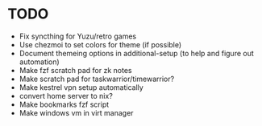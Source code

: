 # TODO
- Fix syncthing for Yuzu/retro games
- Use chezmoi to set colors for theme (if possible)
- Document themeing options in additional-setup (to help and figure out automation)
- Make fzf scratch pad for zk notes
- Make scratch pad for taskwarrior/timewarrior?
- Make kestrel vpn setup automatically
- convert home server to nix?
- Make bookmarks fzf script
- Make windows vm in virt manager

